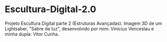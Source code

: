 # Escultura-Digital-2.0
Projeto Escultura Digital parte 2 (Estruturas Avançadas).
Imagem 3D de um Lightsaber, "Sabre de luz", desenvolvido por mim: Vinícius Venceslau e minha dupla: Vitor Cunha.
